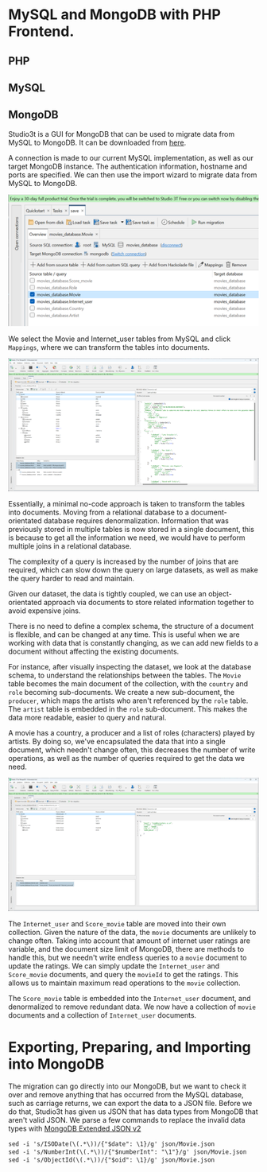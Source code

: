 # MySQL and MongoDB with PHP Frontend.

## PHP

## MySQL

## MongoDB

Studio3t is a GUI for MongoDB that can be used to migrate data from MySQL to MongoDB. It can be downloaded from [here](https://studio3t.com/download/).

A connection is made to our current MySQL implementation, as well as our target MongoDB instance. The authentication information, hostname and ports are specified. We can then use the import wizard to migrate data from MySQL to MongoDB.

![Studio3t](/images/image_1.png)

We select the Movie and Internet_user tables from MySQL and click `Mappings`, where we can transform the tables into documents.

![Studio3t](/images/image_2.png)

Essentially, a minimal no-code approach is taken to transform the tables into documents. Moving from a relational database to a document-orientated database requires denormalization. Information that was previously stored in multiple tables is now stored in a single document, this is because to get all the information we need, we would have to perform multiple joins in a relational database.

The complexity of a query is increased by the number of joins that are required, which can slow down the query on large datasets, as well as make the query harder to read and maintain.

Given our dataset, the data is tightly coupled, we can use an object-orientated approach via documents to store related information together to avoid expensive joins.

There is no need to define a complex schema, the structure of a document is flexible, and can be changed at any time. This is useful when we are working with data that is constantly changing, as we can add new fields to a document without affecting the existing documents.

For instance, after visually inspecting the dataset, we look at the database schema, to understand the relationships between the tables. The `Movie` table becomes the main document of the collection, with the `country` and `role` becoming sub-documents. We create a new sub-document, the `producer`, which maps the artists who aren't referenced by the `role` table. The `artist` table is embedded in the `role` sub-document. This makes the data more readable, easier to query and natural.

A movie has a country, a producer and a list of roles (characters) played by artists. By doing so, we've encapsulated the data that into a single document, which needn't change often, this decreases the number of write operations, as well as the number of queries required to get the data we need.

![Studio3t](/images/image_3.png)

The `Internet_user` and `Score_movie` table are moved into their own collection. Given the nature of the data, the `movie` documents are unlikely to change often. Taking into account that amount of internet user ratings are variable, and the document size limit of MongoDB, there are methods to handle this, but we needn't write endless queries to a `movie` document to update the ratings. We can simply update the `Internet_user` and `Score_movie` documents, and query the `movieId` to get the ratings. This allows us to maintain maximum read operations to the `movie` collection.

The `Score_movie` table is embedded into the `Internet_user` document, and denormalized to remove redundant data. We now have a collection of `movie` documents and a collection of `Internet_user` documents.

# Exporting, Preparing, and Importing into MongoDB

The migration can go directly into our MongoDB, but we want to check it over and remove anything that has occurred from the MySQL database, such as carriage returns, we can export the data to a JSON file. Before we do that, Studio3t has given us JSON that has data types from MongoDB that aren't valid JSON. We parse a few commands to replace the invalid data types with [MongoDB Extended JSON v2](https://www.mongodb.com/docs/manual/reference/mongodb-extended-json/#mongodb-extended-json--v2-)

```
sed -i 's/ISODate(\(.*\))/{"$date": \1}/g' json/Movie.json
sed -i 's/NumberInt(\(.*\))/{"$numberInt": "\1"}/g' json/Movie.json
sed -i 's/ObjectId(\(.*\))/{"$oid": \1}/g' json/Movie.json
```
